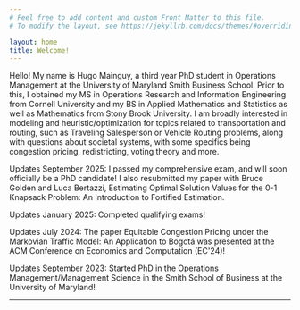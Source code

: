 ```yaml
---
# Feel free to add content and custom Front Matter to this file.
# To modify the layout, see https://jekyllrb.com/docs/themes/#overriding-theme-defaults

layout: home
title: Welcome!
---
```


Hello! My name is Hugo Mainguy, a third year PhD student in Operations Management at the University of Maryland Smith Business School. Prior to this, I obtained my MS in Operations Research and Information Engineering from Cornell University and my BS in Applied Mathematics and Statistics as well as Mathematics from Stony Brook University. I am broadly interested in modeling and heuristic/optimization for topics related to transportation and routing, such as Traveling Salesperson or Vehicle Routing problems, along with questions about societal systems, with some specifics being congestion pricing, redistricting, voting theory and more.

Updates September 2025: I passed my comprehensive exam, and will soon officially be a PhD candidate! I also resubmitted my paper with Bruce Golden and Luca Bertazzi, Estimating Optimal Solution Values for the 0-1 Knapsack Problem: An Introduction to Fortified Estimation.

Updates January 2025: Completed qualifying exams!

Updates July 2024: The paper Equitable Congestion Pricing under the Markovian Traffic Model: An Application to Bogotá was presented at the ACM Conference on Economics and Computation (EC'24)!

Updates September 2023: Started PhD in the Operations Management/Management Science in the Smith School of Business at the University of Maryland!

---

